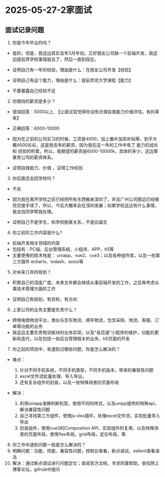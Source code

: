 # 2025-05-27-2家面试

## 面试记录问题

1. 你是今年毕业的吗？
  * 是的，但是，我这边其实去年3月年初。正好朋友公司缺一个前端开发，我这边提前弄学校事情就去了，然后一直到现在。

  * 证明自己有一年的经验，理由是什么：在朋友公司开发【经验】
  * 证明自己有这个能力，理由是什么：提前弄完大学课程【能力】
  * 不要暴露自己经验不足

2. 你期待的薪资是多少？
  * 错误回答：5000以上. 【让面试官觉得你没有合理自我能力价值评估，有的草率】
  * 正确回答：6000-10000
  * 因为在之前的公司实习的时候，工资是4000，加上餐补加班补贴等，到手大概4500左右，这是我去年的薪资，因为我在这一年的工作中有了 能力的成长 和 经验的积累，所以，我期望的薪资是6000-10000k，具体的多少，这边尊重贵公司的薪资体系。

  * 证明自我能力、价值 ，证明工作经验

3. 你后面还会回学校吗？
  * 不会
  * 因为我在离开学校之前已经把所有东西搬来深圳了，并且广州公司那边已经做完交接手续了，所以，今后大概率会在深圳发展；如果学校这边有什么事情，我会找同学帮我处理。

  * 证明自己不是学生，和学校脱离关系，不是应届生

4. 你之前的工作内容是什么?
  * 前端开发相关领域的内容
  * 包括有：PC端、后台管理系统、小程序、APP、h5等
  * 主要使用的技术栈是： uniapp、vue2、vue3；以及各种组件库，以及一些第三方插件 echarts、lodash、axios等

5. 对未来几年的规划？
  * 积累自己的深度广度，未来五年都会继续从事前端开发的工作，之后再考虑从事技术管理方面的工作

  * 证明自己有规划，有目标，有方向

6. 上家公司的业务主要是负责什么？
  * 跨境电商物流平台，类似与京东物流、顺丰物流，包含采购、物流、客服、订单等功能的业务
  * 我这边主要负责物流板块的业务实现，以及"易百通"小程序的维护，功能的更新和迭代，以及包括一些后台管理相关的业务，h5页面的开发

7. 你之前的项目中，有遇到过哪些问题，你是怎么解决的？
  * 难点：
    1. 针对不同手机系统，不同手机类型，不同手机版本，带来的兼容性问题
    2. excel文件流批量处理、导入导出，
    3. 还有复杂组件的封装，以及一些特殊场景的页面布局

  * 解决：
    1. 利用uniapp准确判断机型，使用不同的样式，以及unipp提供的特殊api，解决兼容性问题
    2. 自己寻找第三方组件，使用js-xlsx插件，处理excel文件流，实现批量导入导出
    3. 封装组件，使用vue3的Composition API，实现组件的复用，以及特殊场景的页面布局，使用flex布局，grid布局，定位布局，等
    
8. 你工作中遇到问题一般是怎么解决的？
  1. 明确问题：功能、性能、兼容性问题，控制台查看，断点调试，eslient查看语法
  2. 解决：通过断点调试进行问题定位；查阅官方文档，寻求同事帮助，查找网上博客论坛，github中提问
